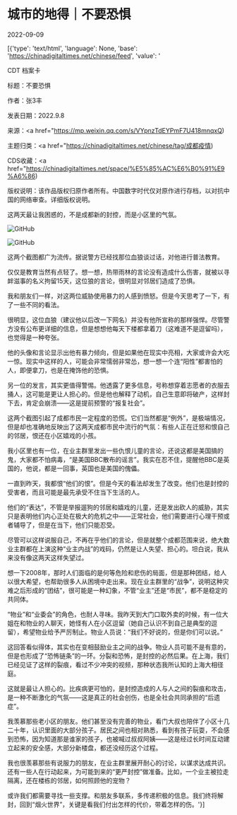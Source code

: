 # 城市的地得｜不要恐惧

2022-09-09

[{'type': 'text/html', 'language': None, 'base': 'https://chinadigitaltimes.net/chinese/feed', 'value': '

CDT 档案卡

标题：不要恐惧

作者：张3丰

发表日期：2022.9.8

来源：<a href="https://mp.weixin.qq.com/s/VYpnzTdEYPmF7U418mnqxQ)

主题归类：<a href="https://chinadigitaltimes.net/chinese/tag/成都疫情)

CDS收藏：<a href="https://chinadigitaltimes.net/space/%E5%85%AC%E6%B0%91%E9%A6%86)

版权说明：该作品版权归原作者所有。中国数字时代仅对原作进行存档，以对抗中国的网络审查。详细版权说明。





这两天最让我困惑的，不是成都新的封控，而是小区里的气氛。

![GitHub](https://chinadigitaltimes.net/chinese/files/2022/09/post-686763-631af25a6ff3c.)

![GitHub](https://chinadigitaltimes.net/chinese/files/2022/09/post-686763-631af25cb8786.)

这两个截图都广为流传。据说警方已经找那位血狼谈过话，对他进行普法教育。

仅仅是教育当然有点轻了。想一想，热带雨林的言论没有造成什么伤害，就被以寻衅滋事的名义拘留15天，这位狼的言论，很明显对邻居们造成了恐惧。

我和朋友们一样，对这两位威胁使用暴力的人感到愤怒。但是今天思考了一下，有了一些不同的看法。

很明显，这位血狼（建议他以后改一下网名）并没有他所宣称的那样强悍。尽管警方没有公布更详细的信息，但是想想他每天下楼都拿着刀（这难道不是逗留吗），也觉得是一种夸张。

他的头像和言论显示出他有暴力倾向，但是如果他在现实中亮相，大家或许会大吃一惊。现实中这样的人，可能会非常懦弱非常怂，想一想一个连“阳性”都害怕的人，即便拿刀，也是在掩饰他的恐惧。

另一位的发言，其实更值得警惕。他透露了更多信息，号称想穿着志愿者的衣服去捅人，这可能是更让人担心的。但是他也解释了动机，自己生意即将破产，这样封下去，肯定会崩溃——这是提前预警的“报复社会”。

这两个截图引起了成都市民一定程度的恐慌。它们当然都是“例外”，是极端情况，但是却也准确地反映出了这两天成都市民中流行的气氛：有些人正在迁怒和恨自己的邻居，恨还在小区嬉戏的小孩。

我小区里也有一位，在业主群里发出一些仇恨儿童的言论，还说这都是美国搞的鬼，大家都不怕病毒，“是美国BBC散布的谣言”。我实在忍不住，提醒他BBC是英国的，他说，都是一回事，英国也是美国的傀儡。

一直到昨天，我都恨“他们的恨”。但是今天的看法却发生了改变。他们也是封控的受害者，而且可能是最先承受不住当下生活的人。

他们的“表达”，不管是举报遛狗的邻居和嬉戏的儿童，还是发出砍人的威胁，其实只是表明他们内心正处在极大的危机之中——正常社会，他们需要进行心理干预或者辅导了，但是在当下，他们只能忍受。

尽管可以这样说服自己，不再在乎他们的言论，但是就整个成都范围来说，绝大数业主群都在上演这种“业主内战”的戏码，仍然是让人失望、担心的。坦白说，我从来没有像这两天这样失望过。

想一下2008年，那时人们面临的是何等危险和悲伤的局面，但是那种团结，给人以很大希望，也帮助很多人从困境中走出来。现在业主群里的“战争”，说明这种灾难之后形成的“团结”，很可能是一种幻象，不管“业主”还是“市民”，都不是稳定的共同体。

“物业”和“业委会”的角色，也耐人寻味。我昨天到大门口取外卖的时候，有一位大姐在和物业的人聊天，她怪有人在小区逗留（她自己认识不到自己是典型的逗留），希望物业给予严厉制止。物业人员说：“我们不好说的，但是你们可以说。”

这回答看似得体，其实也在变相鼓励业主之间的战争。物业人员可能不是有意的，但是也形成了“恐怖链条”的一环。分裂和恐怖，是封控的必然后果。在上海，我们已经见证了这样的裂痕，看过不少冲突的视频，那种状态我所认知的上海大相径庭。

这就是最让人担心的。比疾病更可怕的，是封控造成的人与人之间的裂痕和攻击，是一种不断激化的气氛——这是真正的社会创伤，也是全社会共同承担的“后遗症”。

我羡慕那些老小区的朋友。他们甚至没有完善的物业，看门大叔也陪伴了小区十几二十年，认识里面的大部分孩子。居民之间也相对熟悉，看到有孩子玩耍，不会感到恐怖，因为知道那是谁家的孩子，也被喊过叔叔阿姨——这是经过长时间互动建立起来的安全感，大部分新楼盘，都还没经历这个过程。

我也很羡慕那些有说服力的朋友，在业主群里展开耐心的讨论，以谋求达成共识。还有一些人在行动起来，为可能到来的“更严封控”做准备。比如，一个业主被拉走隔离，还在楼栋的邻居，如何照顾他的宠物？

或许我们都需要寻找一些支撑。和朋友多联系，多传递积极的信息。我们终将解封，回到“烟火世界”，关键是看我们付出怎样的代价，带着怎样的伤。'}]